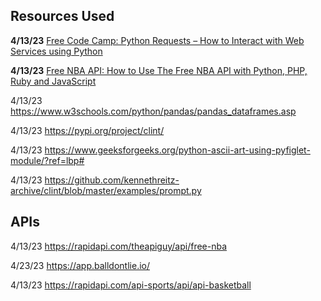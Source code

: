 ## Resources Used

**4/13/23**
[Free Code Camp: Python Requests – How to Interact with Web Services using Python ](https://www.freecodecamp.org/news/how-to-interact-with-web-services-using-python/)

**4/13/23**
[Free NBA API: How to Use The Free NBA API with Python, PHP, Ruby and JavaScript](https://rapidapi.com/blog/free-nba-api-with-python-php-ruby-and-javascript/)

  4/13/23
  https://www.w3schools.com/python/pandas/pandas_dataframes.asp

  4/13/23
  https://pypi.org/project/clint/

  4/13/23
  https://www.geeksforgeeks.org/python-ascii-art-using-pyfiglet-module/?ref=lbp#

  4/13/23
  https://github.com/kennethreitz-archive/clint/blob/master/examples/prompt.py
## APIs

  4/13/23
  https://rapidapi.com/theapiguy/api/free-nba

  4/23/23
  https://app.balldontlie.io/

  4/13/23 
  https://rapidapi.com/api-sports/api/api-basketball
